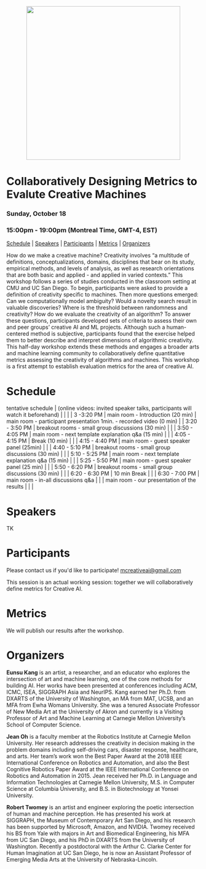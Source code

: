<p align="center">
<img width="400" height="400" src="https://mcreativeai.github.io/kyungja_400.jpg">
</p>

# Collaboratively Designing Metrics to Evalute Creative Machines

### Sunday, October 18

### 15:00pm - 19:00pm (Montreal Time, GMT-4, EST)

[Schedule](#schedule) | [Speakers](#speakers) | [Participants](#participants) | [Metrics](#metrics) | [Organizers](#organizers)

How do we make a creative machine? Creativity involves “a multitude of definitions, conceptualizations, domains, disciplines that bear on its study, empirical methods, and levels of analysis, as well as research orientations that are both basic and applied - and applied in varied contexts.” This workshop follows a series of studies conducted in the classroom setting at CMU and UC San Diego. To begin, participants were asked to provide a definition of creativity specific to machines. Then more questions emerged: Can we computationally model ambiguity? Would a novelty search result in valuable discoveries? Where is the threshold between randomness and creativity? How do we evaluate the creativity of an algorithm? To answer these questions, participants developed sets of criteria to assess their own and peer groups’ creative AI and ML projects. Although such a human-centered method is subjective, participants found that the exercise helped them to better describe and interpret dimensions of algorithmic creativity. This half-day workshop extends these methods and engages a broader arts and machine learning community to collaboratively define quantitative metrics assessing the creativity of algorithms and machines. This workshop is a first attempt to establish evaluation metrics for the area of creative AI.

# Schedule

tentative schedule 
| (online videos: invited speaker talks, participants will watch it beforehand) | | |
| 3 -3:20 PM | main room - Introduction (20 min) | main room - participant presentation 1min. - recorded video (0 min) | 
| 3:20 - 3:50 PM | breakout rooms - small group discussions (30 min) | |
| 3:50 - 4:05 PM | main room - next template explanation q&a (15 min) | |
| 4:05 - 4:15 PM | Break (10 min) | |
| 4:15 - 4:40 PM | main room - guest speaker panel (25min) | |
| 4:40 - 5:10 PM | breakout rooms - small group discussions (30 min) | |
| 5:10 - 5:25 PM | main room - next template explanation q&a (15 min) | |
| 5:25 - 5:50 PM | main room - guest speaker panel (25 min) | |
| 5:50 - 6:20 PM | breakout rooms - small group discussions (30 min) | |
| 6:20 - 6:30 PM | 10 min Break | |
| 6:30 - 7:00 PM | main room - in-all discussions q&a | |
| main room - our presentation of the results | | |


# Speakers

TK

# Participants

Please contact us if you'd like to participate! [mcreativeai@gmail.com](mcreativeai@gmail.com)

This session is an actual working session: together we will collaboratively define metrics for Creative AI. 

# Metrics

We will publish our results after the workshop.

# Organizers

__Eunsu Kang__ is an artist, a researcher, and an educator who explores the intersection of art and machine learning, one of the core methods for building AI. Her works have been presented at conferences including ACM, ICMC, ISEA, SIGGRAPH Asia and NeurIPS. Kang earned her Ph.D. from DXARTS of the University of Washington, an MA from MAT, UCSB, and an MFA from Ewha Womans University. She was a tenured Associate Professor of New Media Art at the University of Akron and currently is a Visiting Professor of Art and Machine Learning at Carnegie Mellon University’s School of Computer Science. 

__Jean Oh__ is a faculty member at the Robotics Institute at Carnegie Mellon University. Her research addresses the creativity in decision making in the problem domains including self-driving cars, disaster response, healthcare, and arts. Her team’s work won the Best Paper Award at the 2018 IEEE International Conference on Robotics and Automation, and also the Best Cognitive Robotics Paper Award at the IEEE International Conference on Robotics and Automation in 2015.  Jean received her Ph.D. in Language and Information Technologies at Carnegie Mellon University, M.S. in Computer Science at Columbia University, and B.S. in Biotechnology at Yonsei University.

__Robert Twomey__ is an artist and engineer exploring the poetic intersection of human and machine perception. He has presented his work at SIGGRAPH, the Museum of Contemporary Art San Diego, and his research has been supported by Microsoft, Amazon, and NVIDIA. Twomey received his BS from Yale with majors in Art and Biomedical Engineering, his MFA from UC San Diego, and his PhD in DXARTS from the University of Washington. Recently a postdoctoral with the Arthur C. Clarke Center for Human Imagination at UC San Diego, he is now an Assistant Professor of Emerging Media Arts at the University of Nebraska-Lincoln.

